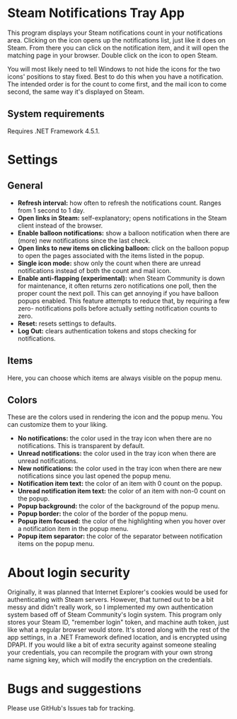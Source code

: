 Steam Notifications Tray App
============================
This program displays your Steam notifications count in your notifications
area. Clicking on the icon opens up the notifications list, just like it
does on Steam. From there you can click on the notification item, and it
will open the matching page in your browser. Double click on the icon to
open Steam.

You will most likely need to tell Windows to not hide the icons for the
two icons' positions to stay fixed. Best to do this when you have a
notification. The intended order is for the count to come first, and the
mail icon to come second, the same way it's displayed on Steam.

System requirements
-------------------
Requires .NET Framework 4.5.1.

Settings
========

General
-------
- **Refresh interval:** how often to refresh the notifications count. Ranges
  from 1 second to 1 day.
- **Open links in Steam:** self-explanatory; opens notifications in the Steam
  client instead of the browser.
- **Enable balloon notifications:** show a balloon notification when there
  are (more) new notifications since the last check.
- **Open links to new items on clicking balloon:** click on the balloon popup
  to open the pages associated with the items listed in the popup.
- **Single icon mode:** show only the count when there are unread notifications
  instead of both the count and mail icon.
- **Enable anti-flapping (experimental):** when Steam Community is down for
  maintenance, it often returns zero notifications one poll, then the proper
  count the next poll. This can get annoying if you have balloon popups
  enabled. This feature attempts to reduce that, by requiring a few zero-
  notifications polls before actually setting notification counts to zero.
- **Reset:** resets settings to defaults.
- **Log Out:** clears authentication tokens and stops checking for
  notifications.

Items
-----
Here, you can choose which items are always visible on the popup menu.

Colors
------
These are the colors used in rendering the icon and the popup menu. You can
customize them to your liking.

- **No notifications:** the color used in the tray icon when there are no
  notifications. This is transparent by default.
- **Unread notifications:** the color used in the tray icon when there are
  unread notifications.
- **New notifications:** the color used in the tray icon when there are new
  notifications since you last opened the popup menu.
- **Notification item text:** the color of an item with 0 count on the popup.
- **Unread notification item text:** the color of an item with non-0 count
  on the popup.
- **Popup background:** the color of the background of the popup menu.
- **Popup border:** the color of the border of the popup menu.
- **Popup item focused:** the color of the highlighting when you hover over
  a notification item in the popup menu.
- **Popup item separator:** the color of the separator between notification
  items on the popup menu.

About login security
====================
Originally, it was planned that Internet Explorer's cookies would be used for
authenticating with Steam servers. However, that turned out to be a bit messy
and didn't really work, so I implemented my own authentication system based
off of Steam Community's login system. This program only stores your Steam
ID, "remember login" token, and machine auth token, just like what a regular
browser would store. It's stored along with the rest of the app settings, in
a .NET Framework defined location, and is encrypted using DPAPI. If you would
like a bit of extra security against someone stealing your credentials, you
can recompile the program with your own strong name signing key, which will
modify the encryption on the credentials.

Bugs and suggestions
====================
Please use GitHub's Issues tab for tracking.
